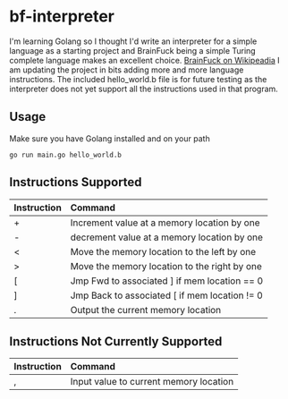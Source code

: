 # bf-interpreter
I'm learning Golang so I thought I'd write an interpreter for a simple language as a starting project and BrainFuck being a simple Turing complete language makes an excellent choice.
[BrainFuck on Wikipeadia](https://en.wikipedia.org/wiki/Brainfuck)
I am updating the project in bits adding more and more language instructions.  The included hello_world.b file is for future testing as the interpreter does not yet support all the instructions used in that program.
## Usage
Make sure you have Golang installed and on your path
```
go run main.go hello_world.b
```

## Instructions Supported
| Instruction | Command                                             |
|:------------|:----------------------------------------------------|
|    +        | Increment value at a memory location by one         |
|    -        | decrement value at a memory location by one         |
|    <        | Move the memory location to the left by one         |
|    >        | Move the memory location to the right by one        |
|    [        | Jmp Fwd to associated ] if mem location == 0        |
|    ]        | Jmp Back to associated [ if mem location != 0       |
|    .        | Output the current memory location                  |
## Instructions Not Currently Supported
| Instruction | Command                                             |
|:------------|:----------------------------------------------------|
|    ,        | Input value to current memory location              |
